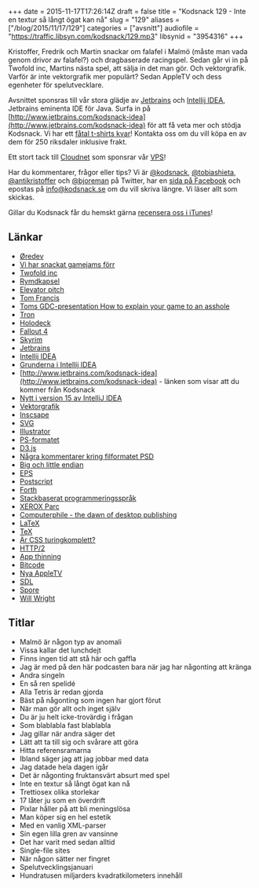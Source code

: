 +++
date = 2015-11-17T17:26:14Z
draft = false
title = "Kodsnack 129 - Inte en textur så långt ögat kan nå"
slug = "129"
aliases = ["/blog/2015/11/17/129"]
categories = ["avsnitt"]
audiofile = "https://traffic.libsyn.com/kodsnack/129.mp3"
libsynid = "3954316"
+++

Kristoffer, Fredrik och Martin snackar om falafel i Malmö (måste man vada genom drivor av falafel?) och dragbaserade racingspel. Sedan går vi in på Twofold inc, Martins nästa spel, att sälja in det man gör. Och vektorgrafik. Varför är inte vektorgrafik mer populärt? Sedan AppleTV och dess egenheter för spelutvecklare.

Avsnittet sponsras till vår stora glädje av [Jetbrains](http://www.jetbrains.com) och [Intellij IDEA](http://www.jetbrains.com/kodsnack-idea), Jetbrains eminenta IDE för Java. Surfa in på [http://www.jetbrains.com/kodsnack-idea](http://www.jetbrains.com/kodsnack-idea) för att få veta mer och stödja Kodsnack.
Vi har ett [fåtal t-shirts kvar](https://twitter.com/KodSnack/status/655034691930726400)! Kontakta oss om du vill köpa en av dem för 250 riksdaler inklusive frakt.

Ett stort tack till [Cloudnet](http://www.cloudnet.se) som sponsrar vår [VPS](http://en.wikipedia.org/wiki/Virtual_private_server)!

Har du kommentarer, frågor eller tips? Vi är [@kodsnack](https://www.twitter.com/kodsnack), [@tobiashieta](https://www.twitter.com/tobiashieta), [@antikristoffer](https://www.twitter.com/antikristoffer) och [@bjoreman](https://www.twitter.com/bjoreman) på Twitter, har en [sida på Facebook](https://www.facebook.com/kodsnack) och epostas på [info@kodsnack.se](mailto:info@kodsnack.se) om du vill skriva längre. Vi läser allt som skickas.

Gillar du Kodsnack får du hemskt gärna [recensera oss i iTunes](http://itunes.apple.com/se/podcast/kodsnack/id561631498?l=en)!

## Länkar ##
* [Øredev](http://oredev.org/)
* [Vi har snackat gamejams förr](https://kodsnack.se/92/)
* [Twofold inc](http://twofoldinc.com/)
* [Rymdkapsel](http://rymdkapsel.com/)
* [Elevator pitch](https://en.wikipedia.org/wiki/Elevator_pitch)
* [Tom Francis](http://www.pentadact.com/)
* [Toms GDC-presentation How to explain your game to an asshole](http://www.pentadact.com/2012-03-17-gdc-talk-how-to-explain-your-game-to-an-asshole/)
* [Tron](https://en.wikipedia.org/wiki/Tron)
* [Holodeck](https://en.wikipedia.org/wiki/Holodeck)
* [Fallout 4](https://en.wikipedia.org/wiki/Fallout_4)
* [Skyrim](https://en.wikipedia.org/wiki/The_Elder_Scrolls_V:_Skyrim)
* [Jetbrains](http://www.jetbrains.com)
* [Intellij IDEA](http://www.jetbrains.com/kodsnack-idea)
* [Grunderna i Intellij IDEA](https://www.youtube.com/watch?list=PLPZy-hmwOdEXdOtXdFzyx_XCnrF_oD2Ft&v=L_jXj0XTwSg)
* [http://www.jetbrains.com/kodsnack-idea](http://www.jetbrains.com/kodsnack-idea) - länken som visar att du kommer från Kodsnack
* [Nytt i version 15 av IntelliJ IDEA](https://www.jetbrains.com/idea/whatsnew/)
* [Vektorgrafik](https://en.wikipedia.org/wiki/Vector_graphics)
* [Inscsape](https://en.wikipedia.org/wiki/Inkscape)
* [SVG](https://en.wikipedia.org/wiki/Scalable_Vector_Graphics)
* [Illustrator](https://en.wikipedia.org/wiki/Adobe_Illustrator)
* [PS-formatet](https://en.wikipedia.org/wiki/PostScript)
* [D3.js](http://d3js.org/)
* [Några kommentarer kring filformatet PSD](https://code.google.com/p/xee/source/browse/XeePhotoshopLoader.m?r=f16763d221dfca6253983824b470adf553a19e06#108)
* [Big och little endian](https://en.wikipedia.org/wiki/Endianness)
* [EPS](https://en.wikipedia.org/wiki/Encapsulated_PostScript)
* [Postscript](https://en.wikipedia.org/wiki/PostScript)
* [Forth](https://en.wikipedia.org/wiki/Forth_%28programming_language%29)
* [Stackbaserat programmeringsspråk](https://en.wikipedia.org/wiki/Stack-oriented_programming_language)
* [XEROX Parc](https://en.wikipedia.org/wiki/PARC_%28company%29)
* [Computerphile - the dawn of desktop publishing](https://youtu.be/1rCNnMZrFUQ)
* [LaTeX](https://en.wikipedia.org/wiki/LaTeX)
* [TeX](https://en.wikipedia.org/wiki/TeX)
* [Är CSS turingkomplett?](http://stackoverflow.com/questions/2497146/is-css-turing-complete)
* [HTTP/2](https://en.wikipedia.org/wiki/HTTP/2)
* [App thinning](https://developer.apple.com/library/prerelease/watchos/documentation/IDEs/Conceptual/AppDistributionGuide/AppThinning/AppThinning.html)
* [Bitcode](http://lowlevelbits.org/bitcode-demystified/)
* [Nya AppleTV](https://en.wikipedia.org/wiki/Apple_TV#4th_generation)
* [SDL](https://www.libsdl.org/)
* [Spore](https://en.wikipedia.org/wiki/Spore_%282008_video_game%29)
* [Will Wright](https://en.wikipedia.org/wiki/Will_Wright_%28game_designer%29)

## Titlar ##
* Malmö är någon typ av anomali
* Vissa kallar det lunchdejt
* Finns ingen tid att stå här och gaffla
* Jag är med på den här podcasten bara när jag har någonting att kränga
* Andra singeln
* En så ren spelidé
* Alla Tetris är redan gjorda
* Bäst på någonting som ingen har gjort förut
* När man gör allt och inget själv
* Du är ju helt icke-trovärdig i frågan
* Som blablabla fast blablabla
* Jag gillar när andra säger det
* Lätt att ta till sig och svårare att göra
* Hitta referensramarna
* Ibland säger jag att jag jobbar med data
* Jag datade hela dagen igår
* Det är någonting fruktansvärt absurt med spel
* Inte en textur så långt ögat kan nå
* Trettiosex olika storlekar
* 17 låter ju som en överdrift
* Pixlar håller på att bli meningslösa
* Man köper sig en hel estetik
* Med en vanlig XML-parser
* Sin egen lilla gren av vansinne
* Det har varit med sedan alltid
* Single-file sites
* När någon sätter ner fingret
* Spelutvecklingsjanuari
* Hundratusen miljarders kvadratkilometers innehåll